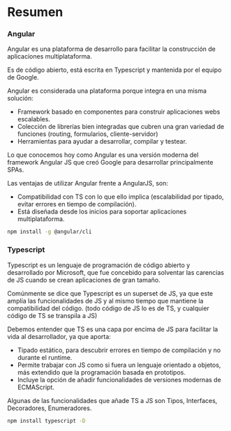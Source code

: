 # Resumen

### Angular

Angular es una plataforma de desarrollo para facilitar la construcción de aplicaciones multiplataforma.

Es de código abierto, está escrita en Typescript y mantenida por el equipo de Google.

Angular es considerada una plataforma porque integra en una misma solución:&#x20;

* Framework basado en componentes para construir aplicaciones webs escalables.&#x20;
* Colección de librerías bien integradas que cubren una gran variedad de funciones (routing, formularios, cliente-servidor)&#x20;
* Herramientas para ayudar a desarrollar, compilar y testear.

Lo que conocemos hoy como Angular es una versión moderna del framework Angular JS que creó Google para desarrollar principalmente SPAs.

Las ventajas de utilizar Angular frente a AngularJS, son:&#x20;

* Compatibilidad con TS con lo que ello implica (escalabilidad por tipado, evitar errores en tiempo de compilación). &#x20;
* Está diseñada desde los inicios para soportar aplicaciones multiplataforma.

```bash
npm install -g @angular/cli
```

### Typescript

Typescript es un lenguaje de programación de código abierto y desarrollado por Microsoft, que fue concebido para solventar las carencias de JS cuando se crean aplicaciones de gran tamaño.

Comúnmente se dice que Typescript es un superset de JS, ya que este amplía las funcionalidades de JS y al mismo tiempo que mantiene la compatibilidad del código. (todo código de JS lo es de TS, y cualquier código de TS se transpila a JS)

Debemos entender que TS es una capa por encima de JS para facilitar la vida al desarrollador, ya que aporta:

* Tipado estático, para descubrir errores en tiempo de compilación y no durante el runtime.&#x20;
* Permite trabajar con JS como si fuera un lenguaje orientado a objetos, más extendido que la programación basada en prototipos.&#x20;
* Incluye la opción de añadir funcionalidades de versiones modernas de ECMAScript.

Algunas de las funcionalidades que añade TS a JS son Tipos, Interfaces, Decoradores, Enumeradores.

```bash
npm install typescript -D
```
